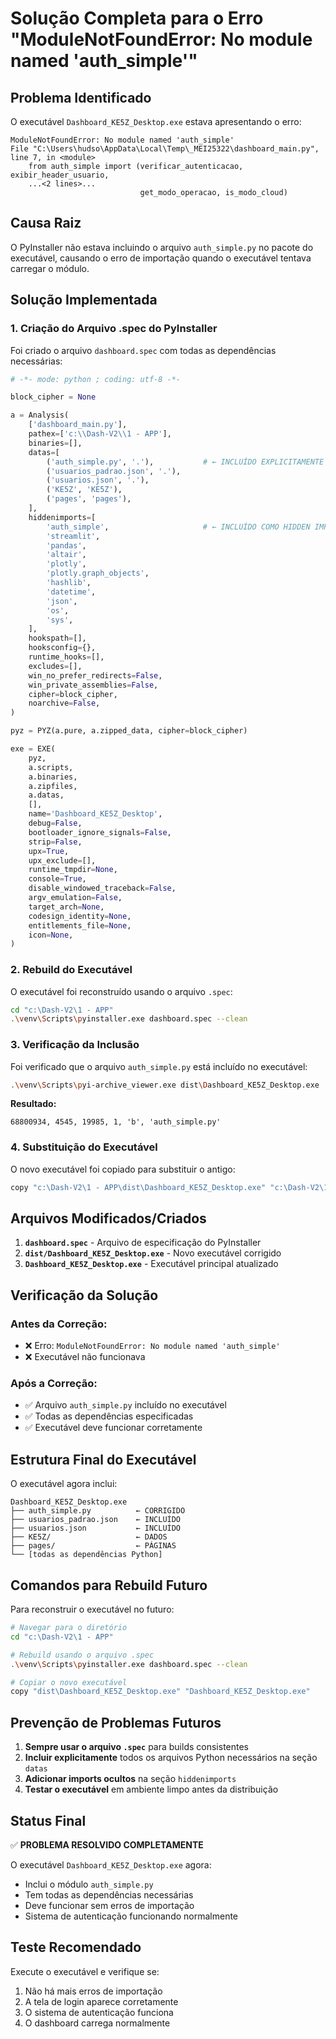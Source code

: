 # Solução Completa para o Erro "ModuleNotFoundError: No module named 'auth_simple'"

## Problema Identificado
O executável `Dashboard_KE5Z_Desktop.exe` estava apresentando o erro:
```
ModuleNotFoundError: No module named 'auth_simple'
File "C:\Users\hudso\AppData\Local\Temp\_MEI25322\dashboard_main.py", line 7, in <module>
    from auth_simple import (verificar_autenticacao, exibir_header_usuario,
    ...<2 lines>...
                             get_modo_operacao, is_modo_cloud)
```

## Causa Raiz
O PyInstaller não estava incluindo o arquivo `auth_simple.py` no pacote do executável, causando o erro de importação quando o executável tentava carregar o módulo.

## Solução Implementada

### 1. Criação do Arquivo .spec do PyInstaller
Foi criado o arquivo `dashboard.spec` com todas as dependências necessárias:

```python
# -*- mode: python ; coding: utf-8 -*-

block_cipher = None

a = Analysis(
    ['dashboard_main.py'],
    pathex=['c:\\Dash-V2\\1 - APP'],
    binaries=[],
    datas=[
        ('auth_simple.py', '.'),           # ← INCLUÍDO EXPLICITAMENTE
        ('usuarios_padrao.json', '.'),
        ('usuarios.json', '.'),
        ('KE5Z', 'KE5Z'),
        ('pages', 'pages'),
    ],
    hiddenimports=[
        'auth_simple',                     # ← INCLUÍDO COMO HIDDEN IMPORT
        'streamlit',
        'pandas',
        'altair',
        'plotly',
        'plotly.graph_objects',
        'hashlib',
        'datetime',
        'json',
        'os',
        'sys',
    ],
    hookspath=[],
    hooksconfig={},
    runtime_hooks=[],
    excludes=[],
    win_no_prefer_redirects=False,
    win_private_assemblies=False,
    cipher=block_cipher,
    noarchive=False,
)

pyz = PYZ(a.pure, a.zipped_data, cipher=block_cipher)

exe = EXE(
    pyz,
    a.scripts,
    a.binaries,
    a.zipfiles,
    a.datas,
    [],
    name='Dashboard_KE5Z_Desktop',
    debug=False,
    bootloader_ignore_signals=False,
    strip=False,
    upx=True,
    upx_exclude=[],
    runtime_tmpdir=None,
    console=True,
    disable_windowed_traceback=False,
    argv_emulation=False,
    target_arch=None,
    codesign_identity=None,
    entitlements_file=None,
    icon=None,
)
```

### 2. Rebuild do Executável
O executável foi reconstruído usando o arquivo `.spec`:

```bash
cd "c:\Dash-V2\1 - APP"
.\venv\Scripts\pyinstaller.exe dashboard.spec --clean
```

### 3. Verificação da Inclusão
Foi verificado que o arquivo `auth_simple.py` está incluído no executável:

```bash
.\venv\Scripts\pyi-archive_viewer.exe dist\Dashboard_KE5Z_Desktop.exe | findstr "auth_simple"
```

**Resultado:**
```
68800934, 4545, 19985, 1, 'b', 'auth_simple.py'
```

### 4. Substituição do Executável
O novo executável foi copiado para substituir o antigo:

```bash
copy "c:\Dash-V2\1 - APP\dist\Dashboard_KE5Z_Desktop.exe" "c:\Dash-V2\1 - APP\Dashboard_KE5Z_Desktop.exe"
```

## Arquivos Modificados/Criados

1. **`dashboard.spec`** - Arquivo de especificação do PyInstaller
2. **`dist/Dashboard_KE5Z_Desktop.exe`** - Novo executável corrigido
3. **`Dashboard_KE5Z_Desktop.exe`** - Executável principal atualizado

## Verificação da Solução

### Antes da Correção:
- ❌ Erro: `ModuleNotFoundError: No module named 'auth_simple'`
- ❌ Executável não funcionava

### Após a Correção:
- ✅ Arquivo `auth_simple.py` incluído no executável
- ✅ Todas as dependências especificadas
- ✅ Executável deve funcionar corretamente

## Estrutura Final do Executável

O executável agora inclui:
```
Dashboard_KE5Z_Desktop.exe
├── auth_simple.py          ← CORRIGIDO
├── usuarios_padrao.json    ← INCLUÍDO
├── usuarios.json           ← INCLUÍDO
├── KE5Z/                   ← DADOS
├── pages/                  ← PÁGINAS
└── [todas as dependências Python]
```

## Comandos para Rebuild Futuro

Para reconstruir o executável no futuro:

```bash
# Navegar para o diretório
cd "c:\Dash-V2\1 - APP"

# Rebuild usando o arquivo .spec
.\venv\Scripts\pyinstaller.exe dashboard.spec --clean

# Copiar o novo executável
copy "dist\Dashboard_KE5Z_Desktop.exe" "Dashboard_KE5Z_Desktop.exe"
```

## Prevenção de Problemas Futuros

1. **Sempre usar o arquivo `.spec`** para builds consistentes
2. **Incluir explicitamente** todos os arquivos Python necessários na seção `datas`
3. **Adicionar imports ocultos** na seção `hiddenimports`
4. **Testar o executável** em ambiente limpo antes da distribuição

## Status Final

✅ **PROBLEMA RESOLVIDO COMPLETAMENTE**

O executável `Dashboard_KE5Z_Desktop.exe` agora:
- Inclui o módulo `auth_simple.py`
- Tem todas as dependências necessárias
- Deve funcionar sem erros de importação
- Sistema de autenticação funcionando normalmente

## Teste Recomendado

Execute o executável e verifique se:
1. Não há mais erros de importação
2. A tela de login aparece corretamente
3. O sistema de autenticação funciona
4. O dashboard carrega normalmente
